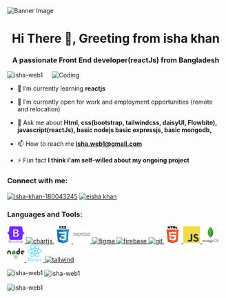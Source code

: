 ![Banner Image]([url=https://ibb.co.com/vLZDYLV][img]https://i.ibb.co.com/NWZ7SWt/github-banner.png[/img][/url])
<h1 align="center">Hi There 👋,  Greeting from isha khan</h1>
<h3 align="center">A passionate Front End developer(reactJs) from Bangladesh</h3>
<img img align="right" alt="Coding" width="400" src="https://cdn.dribbble.com/users/1162077/screenshots/3848914/programmer.gif">

>
<p align="left"> <img src="https://komarev.com/ghpvc/?username=isha-web1&label=Profile%20views&color=0e75b6&style=flat" alt="isha-web1" /> </p>


- 🌱 I’m currently learning **reactjs**
- 👯 I’m currently open for work and employment opportunities (remote and relocation)
- 💬 Ask me about **Html, css(bootstrap, tailwindcss, daisyUI, Flowbite), javascript(reactJs), basic nodejs basic expressjs, basic mongodb,**

- 📫 How to reach me **isha.web1@gmail.com**

- ⚡ Fun fact **I think i'am self-willed about my ongoing project**

<h3 align="left">Connect with me:</h3>
<p align="left">
<a href="https://linkedin.com/in/isha-khan-180043245" target="blank"><img align="center" src="https://raw.githubusercontent.com/rahuldkjain/github-profile-readme-generator/master/src/images/icons/Social/linked-in-alt.svg" alt="isha-khan-180043245" height="30" width="40" /></a>
<a href="https://www.facebook.com/eishakhan.khan.31/" target="blank"><img align="center" src="https://raw.githubusercontent.com/rahuldkjain/github-profile-readme-generator/master/src/images/icons/Social/facebook.svg" alt="eisha khan" height="30" width="40" /></a>
</p>

<h3 align="left">Languages and Tools:</h3>
<p align="left"> <a href="https://getbootstrap.com" target="_blank" rel="noreferrer"> <img src="https://raw.githubusercontent.com/devicons/devicon/master/icons/bootstrap/bootstrap-plain-wordmark.svg" alt="bootstrap" width="40" height="40"/> </a> <a href="https://www.chartjs.org" target="_blank" rel="noreferrer"> <img src="https://www.chartjs.org/media/logo-title.svg" alt="chartjs" width="40" height="40"/> </a> <a href="https://www.w3schools.com/css/" target="_blank" rel="noreferrer"> <img src="https://raw.githubusercontent.com/devicons/devicon/master/icons/css3/css3-original-wordmark.svg" alt="css3" width="40" height="40"/> </a> <a href="https://expressjs.com" target="_blank" rel="noreferrer"> <img src="https://raw.githubusercontent.com/devicons/devicon/master/icons/express/express-original-wordmark.svg" alt="express" width="40" height="40"/> </a> <a href="https://www.figma.com/" target="_blank" rel="noreferrer"> <img src="https://www.vectorlogo.zone/logos/figma/figma-icon.svg" alt="figma" width="40" height="40"/> </a> <a href="https://firebase.google.com/" target="_blank" rel="noreferrer"> <img src="https://www.vectorlogo.zone/logos/firebase/firebase-icon.svg" alt="firebase" width="40" height="40"/> </a> <a href="https://git-scm.com/" target="_blank" rel="noreferrer"> <img src="https://www.vectorlogo.zone/logos/git-scm/git-scm-icon.svg" alt="git" width="40" height="40"/> </a> <a href="https://www.w3.org/html/" target="_blank" rel="noreferrer"> <img src="https://raw.githubusercontent.com/devicons/devicon/master/icons/html5/html5-original-wordmark.svg" alt="html5" width="40" height="40"/> </a> <a href="https://developer.mozilla.org/en-US/docs/Web/JavaScript" target="_blank" rel="noreferrer"> <img src="https://raw.githubusercontent.com/devicons/devicon/master/icons/javascript/javascript-original.svg" alt="javascript" width="40" height="40"/> </a> <a href="https://www.mongodb.com/" target="_blank" rel="noreferrer"> <img src="https://raw.githubusercontent.com/devicons/devicon/master/icons/mongodb/mongodb-original-wordmark.svg" alt="mongodb" width="40" height="40"/> </a> <a href="https://nodejs.org" target="_blank" rel="noreferrer"> <img src="https://raw.githubusercontent.com/devicons/devicon/master/icons/nodejs/nodejs-original-wordmark.svg" alt="nodejs" width="40" height="40"/> </a> <a href="https://reactjs.org/" target="_blank" rel="noreferrer"> <img src="https://raw.githubusercontent.com/devicons/devicon/master/icons/react/react-original-wordmark.svg" alt="react" width="40" height="40"/> </a> <a href="https://tailwindcss.com/" target="_blank" rel="noreferrer"> <img src="https://www.vectorlogo.zone/logos/tailwindcss/tailwindcss-icon.svg" alt="tailwind" width="40" height="40"/> </a> </p>

<p><img align="left" src="https://github-readme-stats.vercel.app/api/top-langs?username=isha-web1&show_icons=true&locale=en&layout=compact" alt="isha-web1" /></p>

<p>&nbsp;<img align="center" src="https://github-readme-stats.vercel.app/api?username=isha-web1&show_icons=true&locale=en" alt="isha-web1" /></p>

<p><img align="center" src="https://github-readme-streak-stats.herokuapp.com/?user=isha-web1&" alt="isha-web1" /></p>


